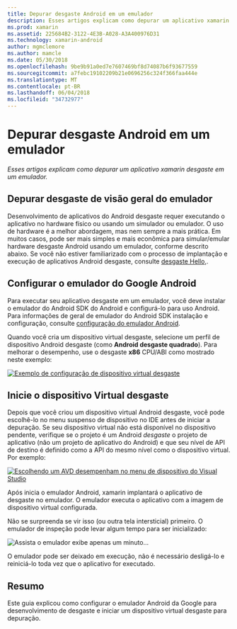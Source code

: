 ```yaml
---
title: Depurar desgaste Android em um emulador
description: Esses artigos explicam como depurar um aplicativo xamarin desgaste em um emulador.
ms.prod: xamarin
ms.assetid: 225684B2-3122-4E3B-A028-A3A400976D31
ms.technology: xamarin-android
author: mgmclemore
ms.author: mamcle
ms.date: 05/30/2018
ms.openlocfilehash: 9be9b91a0ed7e7607469bf8d74087b6f93677559
ms.sourcegitcommit: a7febc19102209b21e0696256c324f366faa444e
ms.translationtype: MT
ms.contentlocale: pt-BR
ms.lasthandoff: 06/04/2018
ms.locfileid: "34732977"
---
```

# <a name="debug-android-wear-on-an-emulator"></a>Depurar desgaste Android em um emulador

_Esses artigos explicam como depurar um aplicativo xamarin desgaste em um emulador._

## <a name="debug-wear-on-emulator-overview"></a>Depurar desgaste de visão geral do emulador

Desenvolvimento de aplicativos do Android desgaste requer executando o aplicativo no hardware físico ou usando um simulador ou emulador. O uso de hardware é a melhor abordagem, mas nem sempre a mais prática. Em muitos casos, pode ser mais simples e mais econômica para simular/emular hardware desgaste Android usando um emulador, conforme descrito abaixo. Se você não estiver familiarizado com o processo de implantação e execução de aplicativos Android desgaste, consulte [desgaste Hello,](~/android/wear/get-started/hello-wear.md).

## <a name="configure-the-google-android-emulator"></a>Configurar o emulador do Google Android

Para executar seu aplicativo desgaste em um emulador, você deve instalar o emulador do Android SDK do Android e configurá-lo para uso Android. Para informações de geral de emulador do Android SDK instalação e configuração, consulte [configuração do emulador Android](~/android/get-started/installation/android-emulator/index.md).

Quando você cria um dispositivo virtual desgaste, selecione um perfil de dispositivo Android desgaste (como **Android desgaste quadrado**). Para melhorar o desempenho, use o desgaste **x86** CPU/ABI como mostrado neste exemplo:

[![Exemplo de configuração de dispositivo virtual desgaste](debug-on-emulator-images/01-wear-avd-example-sml.png)](debug-on-emulator-images/01-wear-avd-example.png#lightbox)


## <a name="launch-the-wear-virtual-device"></a>Inicie o dispositivo Virtual desgaste 

Depois que você criou um dispositivo virtual Android desgaste, você pode escolhê-lo no menu suspenso de dispositivo no IDE antes de iniciar a depuração. Se seu dispositivo virtual não está disponível no dispositivo pendente, verifique se o projeto é um Android *desgaste* o projeto de aplicativo (não um projeto de aplicativo do Android) e que seu nível de API de destino é definido como a API do mesmo nível como o dispositivo virtual. Por exemplo:

[![Escolhendo um AVD desempenham no menu de dispositivo do Visual Studio](debug-on-emulator-images/vs/choose-wear-sim.png)](debug-on-emulator-images/vs/choose-wear-sim.png#lightbox)

Após inicia o emulador Android, xamarin implantará o aplicativo de desgaste no emulador. O emulador executa o aplicativo com a imagem de dispositivo virtual configurada.

Não se surpreenda se vir isso (ou outra tela intersticial) primeiro. O emulador de inspeção pode levar algum tempo para ser inicializado: 

![Assista o emulador exibe apenas um minuto...](debug-on-emulator-images/please-wait.png)

O emulador pode ser deixado em execução, não é necessário desligá-lo e reiniciá-lo toda vez que o aplicativo for executado.

 
## <a name="summary"></a>Resumo
 
Este guia explicou como configurar o emulador Android da Google para desenvolvimento de desgaste e iniciar um dispositivo virtual desgaste para depuração.
